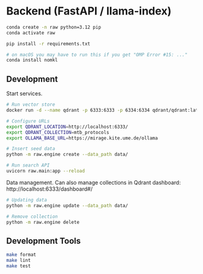 # Backend (FastAPI / llama-index)

```sh
conda create -n raw python=3.12 pip
conda activate raw

pip install -r requirements.txt

# on macOS you may have to run this if you get "OMP Error #15: ..."
conda install nomkl
```

## Development

Start services.

```sh
# Run vector store
docker run -d --name qdrant -p 6333:6333 -p 6334:6334 qdrant/qdrant:latest

# Configure URLs
export QDRANT_LOCATION=http://localhost:6333/
export QDRANT_COLLECTION=mtb_protocols
export OLLAMA_BASE_URL=https://mirage.kite.ume.de/ollama

# Insert seed data
python -m raw.engine create --data_path data/

# Run search API
uvicorn raw.main:app --reload
```

Data management. Can also manage collections in Qdrant dashboard: http://localhost:6333/dashboard#/

```sh
# Updating data
python -m raw.engine update --data_path data/

# Remove collection
python -m raw.engine delete
```

## Development Tools

```sh
make format
make lint
make test
```
